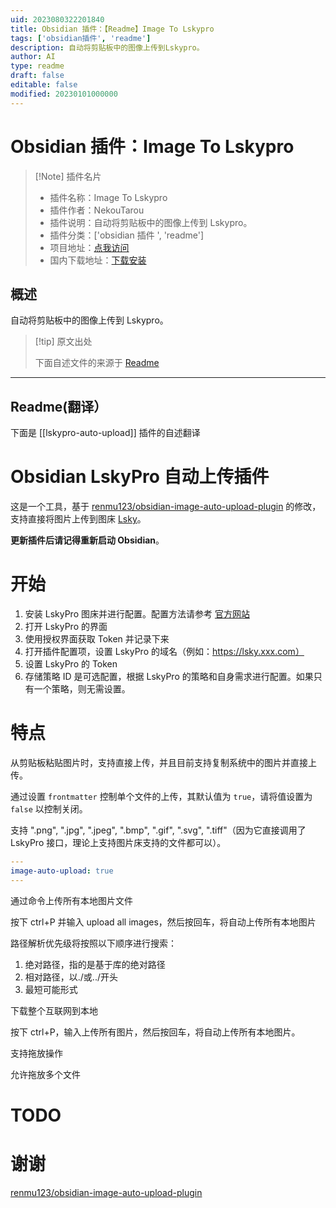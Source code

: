 ```yaml
---
uid: 2023080322201840
title: Obsidian 插件：【Readme】Image To Lskypro
tags: ['obsidian插件', 'readme']
description: 自动将剪贴板中的图像上传到Lskypro。
author: AI
type: readme
draft: false
editable: false
modified: 20230101000000
---
```


# Obsidian 插件：Image To Lskypro

> [!Note] 插件名片
> - 插件名称：Image To Lskypro
> - 插件作者：NekouTarou
> - 插件说明：自动将剪贴板中的图像上传到 Lskypro。
> - 插件分类：['obsidian 插件 ', 'readme']
> - 项目地址：[点我访问](https://github.com/NekoTarou/lskypro-auto-upload)
> - 国内下载地址：[下载安装](https://pkmer.cn/products/plugin/pluginMarket/?lskypro-auto-upload)

## 概述

自动将剪贴板中的图像上传到 Lskypro。

> [!tip] 原文出处
>
>下面自述文件的来源于 [Readme](https://ghproxy.net/https://raw.githubusercontent.com/NekoTarou/lskypro-auto-upload/main/README.md)
>

---

## Readme(翻译）

下面是 [[lskypro-auto-upload]] 插件的自述翻译

# Obsidian LskyPro 自动上传插件

这是一个工具，基于 [renmu123/obsidian-image-auto-upload-plugin](https://github.com/renmu123/obsidian-image-auto-upload-plugin.git) 的修改，支持直接将图片上传到图床 [Lsky](https://github.com/lsky-org/lsky-pro)。

**更新插件后请记得重新启动 Obsidian**。

# 开始

1. 安装 LskyPro 图床并进行配置。配置方法请参考 [官方网站](https://www.lsky.pro/)
2. 打开 LskyPro 的界面
3. 使用授权界面获取 Token 并记录下来
4. 打开插件配置项，设置 LskyPro 的域名（例如：<https://lsky.xxx.com）>
5. 设置 LskyPro 的 Token
6. 存储策略 ID 是可选配置，根据 LskyPro 的策略和自身需求进行配置。如果只有一个策略，则无需设置。

# 特点

从剪贴板粘贴图片时，支持直接上传，并且目前支持复制系统中的图片并直接上传。

通过设置 `frontmatter` 控制单个文件的上传，其默认值为 `true`，请将值设置为 `false` 以控制关闭。

支持 ".png", ".jpg", ".jpeg", ".bmp", ".gif", ".svg", ".tiff"（因为它直接调用了 LskyPro 接口，理论上支持图片床支持的文件都可以）。

```yaml
---
image-auto-upload: true
---
```

通过命令上传所有本地图片文件

按下 ctrl+P 并输入 upload all images，然后按回车，将自动上传所有本地图片

路径解析优先级将按照以下顺序进行搜索：

1. 绝对路径，指的是基于库的绝对路径
2. 相对路径，以./或../开头
3. 最短可能形式

下载整个互联网到本地

按下 ctrl+P，输入上传所有图片，然后按回车，将自动上传所有本地图片。

支持拖放操作

允许拖放多个文件

# TODO

# 谢谢

[renmu123/obsidian-image-auto-upload-plugin](https://github.com/renmu123/obsidian-image-auto-upload-plugin.git)
